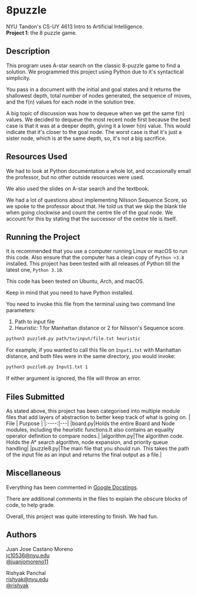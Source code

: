 # 8puzzle
NYU Tandon's CS-UY 4613 Intro to Artificial Intelligence.   
**Project 1**: the 8 puzzle game.  

## Description
This program uses A-star search on the classic 8-puzzle game to find a solution. We programmed this project using Python due to it's syntactical simplicity.

You pass in a document with the initial and goal states and it returns the shallowest depth, total number of nodes generated, the sequence of moves, and the f(n) values for each node in the solution tree.   

A big topic of discussion was how to dequeue when we get the same f(n) values. We decided to dequeue the most recent node first because the best case is that it was at a deeper depth, giving it a lower h(n) value. This would indicate that it's closer to the goal node. The worst case is that it's just a sister node, which is at the same depth, so, it's not a big sacrifice. 


## Resources Used
We had to look at Python documentation a whole lot, and occasionally email the professor, but no other outside resources were used.

We also used the slides on A-star search and the textbook.

We had a lot of questions about implementing Nilsson Sequence Score, so we spoke to the professor about that. He told us that we skip the blank tile when going clockwise and count the centre tile of the goal node. We account for this by stating that the successor of the centre tile is itself. 


## Running the Project
It is recommended that you use a computer running Linux or macOS to run this code. Also ensure that the computer has a clean copy of `Python >3.8` installed. This project has been tested with all releases of Python till the latest one, `Python 3.10`.   

This code has been tested on Ubuntu, Arch, and macOS.   

Keep in mind that you need to have Python installed.   

You need to invoke this file from the terminal using two command line parameters:   
1. Path to input file   
2. Heuristic: 1 for Manhattan distance or 2 for Nilsson's Sequence score.
```bash
python3 puzzle8.py path/to/input/file.txt heuristic
```
For example, if you wanted to call this file on `Input1.txt` with Manhattan distance, and both files were in the same directory, you would invoke:
```bash
python3 puzzle8.py Input1.txt 1
```
If either argument is ignored, the file will throw an error.

## Files Submitted
As stated above, this project has been categorised into multiple module files that add layers of abstraction to better keep track of what is going on.
| File | Purpose |
|:----:|---|
|board.py|Holds the entire Board and Node modules, including the heuristic functions.It also contains an equality operator definition to compare nodes.|
|algorithm.py|The algorithm code. Holds the A* search algorithm, node expansion, and priority queue handling|
|puzzle8.py|The main file that you should run. This takes the path of the input file as an input and returns the final output as a file.|


## Miscellaneous
Everything has been commented in [Google Docstings](https://github.com/google/styleguide/blob/gh-pages/pyguide.md#38-comments-and-docstrings).   

There are additional comments in the files to explain the obscure blocks of code, to help grade.   

Overall, this project was quite interesting to finish. We had fun.  

## Authors
Juan Jose Castano Moreno   
jc10536@nyu.edu   
[@juanjomoreno11](https://github.com/juanjomoreno11)   

Rishyak Panchal   
rishyak@nyu.edu   
[@rishyak](https://github.com/rishyak)   
